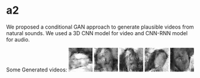 # a2

We proposed a conditional GAN approach to generate plausible videos from natural sounds. We used a 3D CNN model for video  and CNN-RNN model for audio. 

Some Generated videos: 
![alt text](/generated_videos/epoch_43510_video_4.gif)
![alt text](/generated_videos/epoch_43560_video_5.gif)
![alt text](/generated_videos/epoch_44140_video_7.gif)
![alt text](/generated_videos/epoch_44150_video_1.gif)
![alt text](/generated_videos/epoch_44180_video_6.gif)
